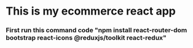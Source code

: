 # This is my ecommerce react app

### First run this command code "npm install react-router-dom bootstrap react-icons @reduxjs/toolkit react-redux"